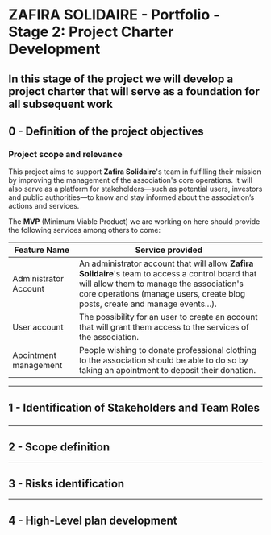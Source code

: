 # ZAFIRA SOLIDAIRE - Portfolio - Stage 2: Project Charter Development

## In this stage of the project we will develop a project charter that will serve as a foundation for all subsequent work

## 0 - Definition of the project objectives

### Project scope and relevance

This project aims to support **Zafira Solidaire**'s team in fulfilling their mission by improving the management of the association's core operations. It will also serve as a platform for stakeholders—such as potential users, investors and public authorities—to know and stay informed about the association’s actions and services.

The **MVP** (Minimum Viable Product) we are working on here should provide the following services among others to come:

| Feature Name           | Service provided |
| ---------------------- | ---------------- |
| Administrator Account  | An administrator account that will allow **Zafira Solidaire**'s team to access a control board that will allow them to manage the association's core operations (manage users, create blog posts, create and manage events...). |
| User account           | The possibility for an user to create an account that will grant them access to the services of the association. |
| Apointment management  | People wishing to donate professional clothing to the association should be able to do so by taking an apointment to deposit their donation. |

---

## 1 - Identification of Stakeholders and Team Roles

###

---

## 2 - Scope definition

---

## 3 - Risks identification

---

## 4 - High-Level plan development
